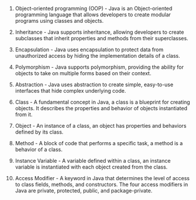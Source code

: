 

1. Object-oriented programming (OOP) - Java is an Object-oriented programming language that allows developers to create modular programs using classes and objects.

2. Inheritance - Java supports inheritance, allowing developers to create subclasses that inherit properties and methods from their superclasses.

3. Encapsulation - Java uses encapsulation to protect data from unauthorized access by hiding the implementation details of a class.

4. Polymorphism - Java supports polymorphism, providing the ability for objects to take on multiple forms based on their context.

5. Abstraction - Java uses abstraction to create simple, easy-to-use interfaces that hide complex underlying code.

6. Class - A fundamental concept in Java, a class is a blueprint for creating objects. It describes the properties and behavior of objects instantiated from it.

7. Object - An instance of a class, an object has properties and behaviors defined by its class.

8. Method - A block of code that performs a specific task, a method is a behavior of a class.

9. Instance Variable - A variable defined within a class, an instance variable is instantiated with each object created from the class.

10. Access Modifier - A keyword in Java that determines the level of access to class fields, methods, and constructors. The four access modifiers in Java are private, protected, public, and package-private.